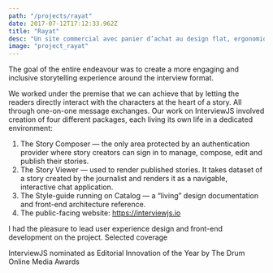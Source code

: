 ```yaml
---
path: "/projects/rayat"
date: 2017-07-12T17:12:33.962Z
title: "Rayat"
desc: "Un site commercial avec panier d’achat au design flat, ergonomique et simple d’utilisation."
image: "project_rayat"
---
```

The goal of the entire endeavour was to create a more engaging and inclusive storytelling experience around the interview format.

We worked under the premise that we can achieve that by letting the readers directly interact with the characters at the heart of a story. All through one-on-one message exchanges. Our work on InterviewJS involved creation of four different packages, each living its own life in a dedicated environment:

1. The Story Composer — the only area protected by an authentication provider where story creators can sign in to manage, compose, edit and publish their stories.
2. The Story Viewer — used to render published stories. It takes dataset of a story created by the journalist and renders it as a navigable, interactive chat application.
3. The Style-guide running on Catalog — a “living” design documentation and front-end architecture reference.
4. The public-facing website: https://interviewjs.io

I had the pleasure to lead user experience design and front-end development on the project.
Selected coverage

InterviewJS nominated as Editorial Innovation of the Year by The Drum Online Media Awards

